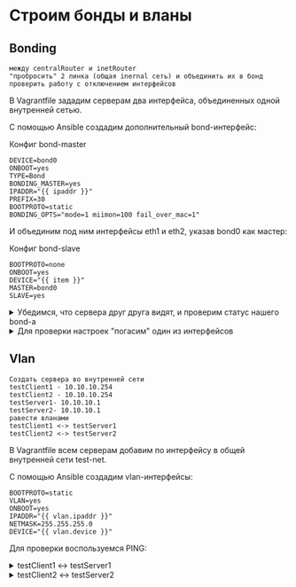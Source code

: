 # Строим бонды и вланы

## Bonding

```
между centralRouter и inetRouter
"пробросить" 2 линка (общая inernal сеть) и объединить их в бонд 
проверить работу c отключением интерфейсов
```

В Vagrantfile зададим серверам два интерфейса, объединенных одной внутренней сетью.

С помощью Ansible создадим дополнительный bond-интерфейс:

Конфиг bond-master

```
DEVICE=bond0
ONBOOT=yes
TYPE=Bond
BONDING_MASTER=yes
IPADDR="{{ ipaddr }}"
PREFIX=30
BOOTPROTO=static
BONDING_OPTS="mode=1 miimon=100 fail_over_mac=1"
```

И объединим под ним интерфейсы eth1 и eth2, указав bond0 как мастер:

Конфиг bond-slave

```
BOOTPROTO=none
ONBOOT=yes
DEVICE="{{ item }}"
MASTER=bond0
SLAVE=yes
```


<details>
<summary>Убедимся, что сервера друг друга видят, и проверим статус нашего bond-а</summary>

    [vagrant@inetRouter ~]$ ping 192.168.255.2
    PING 192.168.255.2 (192.168.255.2) 56(84) bytes of data.
    64 bytes from 192.168.255.2: icmp_seq=1 ttl=64 time=0.572 ms
    64 bytes from 192.168.255.2: icmp_seq=2 ttl=64 time=0.684 ms

    [vagrant@centralRouter ~]$ ping 192.168.255.1
    PING 192.168.255.1 (192.168.255.1) 56(84) bytes of data.
    64 bytes from 192.168.255.1: icmp_seq=1 ttl=64 time=0.543 ms
    64 bytes from 192.168.255.1: icmp_seq=2 ttl=64 time=0.672 ms

    [vagrant@inetRouter ~]$ cat /proc/net/bonding/bond0
    Ethernet Channel Bonding Driver: v3.7.1 (April 27, 2011)

    Bonding Mode: fault-tolerance (active-backup) (fail_over_mac active)
    Primary Slave: None
    Currently Active Slave: eth2
    MII Status: up
    MII Polling Interval (ms): 100
    Up Delay (ms): 0
    Down Delay (ms): 0

    Slave Interface: eth2
    MII Status: up
    Speed: 1000 Mbps
    Duplex: full
    Link Failure Count: 0
    Permanent HW addr: 08:00:27:0b:8b:7a
    Slave queue ID: 0

    Slave Interface: eth1
    MII Status: up
    Speed: 1000 Mbps
    Duplex: full
    Link Failure Count: 0
    Permanent HW addr: 08:00:27:6b:50:71
    Slave queue ID: 0
</details>


<details>
<summary>Для проверки настроек "погасим" один из интерфейсов</summary>

    [vagrant@inetRouter ~]$ sudo ifdown eth1
    Device 'eth1' successfully disconnected.
    [vagrant@inetRouter ~]$ ip a
    ...
    3: bond0: <BROADCAST,MULTICAST,MASTER,UP,LOWER_UP> mtu 1500 qdisc noqueue state UP group default qlen 1000
        link/ether 08:00:27:0b:8b:7a brd ff:ff:ff:ff:ff:ff
        inet 192.168.255.1/30 brd 192.168.255.3 scope global noprefixroute bond0
          valid_lft forever preferred_lft forever
        inet6 fe80::a00:27ff:fe0b:8b7a/64 scope link
          valid_lft forever preferred_lft forever
    4: eth1: <NO-CARRIER,BROADCAST,MULTICAST,UP> mtu 1500 qdisc pfifo_fast state DOWN group default qlen 1000
        link/ether 08:00:27:6b:50:71 brd ff:ff:ff:ff:ff:ff
    5: eth2: <BROADCAST,MULTICAST,SLAVE,UP,LOWER_UP> mtu 1500 qdisc pfifo_fast master bond0 state UP group default qlen 1000
        link/ether 08:00:27:0b:8b:7a brd ff:ff:ff:ff:ff:ff
    [vagrant@inetRouter ~]$ cat /proc/net/bonding/bond0
    Ethernet Channel Bonding Driver: v3.7.1 (April 27, 2011)

    Bonding Mode: fault-tolerance (active-backup) (fail_over_mac active)
    Primary Slave: None
    Currently Active Slave: eth2
    MII Status: up
    MII Polling Interval (ms): 100
    Up Delay (ms): 0
    Down Delay (ms): 0

    Slave Interface: eth2
    MII Status: up
    Speed: 1000 Mbps
    Duplex: full
    Link Failure Count: 0
    Permanent HW addr: 08:00:27:0b:8b:7a
    Slave queue ID: 0
    [vagrant@inetRouter ~]$ ping 192.168.255.2
    PING 192.168.255.2 (192.168.255.2) 56(84) bytes of data.
    64 bytes from 192.168.255.2: icmp_seq=1 ttl=64 time=0.538 ms
    64 bytes from 192.168.255.2: icmp_seq=2 ttl=64 time=0.584 ms
</details>

## Vlan

```
Создать сервера во внутренней сети
testClient1 - 10.10.10.254
testClient2 - 10.10.10.254
testServer1- 10.10.10.1
testServer2- 10.10.10.1
равести вланами
testClient1 <-> testServer1
testClient2 <-> testServer2
```

В Vagrantfile всем серверам добавим по интерфейсу в общей внутренней сети test-net.

С помощью Ansible создадим vlan-интерфейсы:

```
BOOTPROTO=static
VLAN=yes
ONBOOT=yes
IPADDR="{{ vlan.ipaddr }}"
NETMASK=255.255.255.0
DEVICE="{{ vlan.device }}"
```

Для проверки воспользуемся PING:

<details>
<summary>testClient1 <-> testServer1</summary>

    [vagrant@testServer1 ~]$ ping 10.10.10.254
    PING 10.10.10.254 (10.10.10.254) 56(84) bytes of data.
    64 bytes from 10.10.10.254: icmp_seq=1 ttl=64 time=0.553 ms
    64 bytes from 10.10.10.254: icmp_seq=2 ttl=64 time=0.565 ms
    [vagrant@testClient1 ~]# ping 10.10.10.1
    PING 10.10.10.1 (10.10.10.1) 56(84) bytes of data.
    64 bytes from 10.10.10.1: icmp_seq=1 ttl=64 time=0.461 ms
    64 bytes from 10.10.10.1: icmp_seq=2 ttl=64 time=0.642 ms
</details>

<details>
<summary>testClient2 <-> testServer2</summary>

    [vagrant@testServer2 ~]$ ping 10.10.10.254
    PING 10.10.10.254 (10.10.10.254) 56(84) bytes of data.
    64 bytes from 10.10.10.254: icmp_seq=1 ttl=64 time=1.51 ms
    64 bytes from 10.10.10.254: icmp_seq=2 ttl=64 time=0.641 ms
    [vagrant@testClient2 ~]$ ping 10.10.10.1
    PING 10.10.10.1 (10.10.10.1) 56(84) bytes of data.
    64 bytes from 10.10.10.1: icmp_seq=1 ttl=64 time=0.497 ms
    64 bytes from 10.10.10.1: icmp_seq=2 ttl=64 time=0.639 ms
</details>
